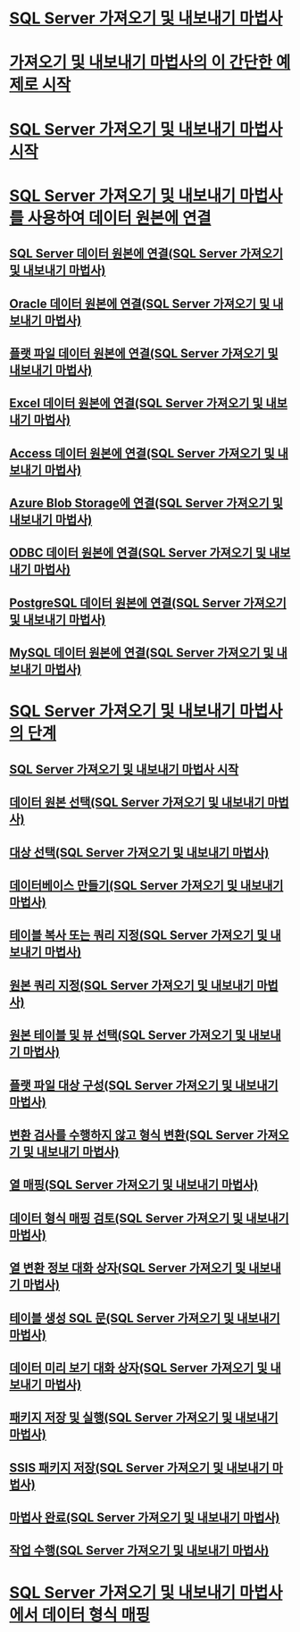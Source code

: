 # [SQL Server 가져오기 및 내보내기 마법사](import-and-export-data-with-the-sql-server-import-and-export-wizard.md)  
# [가져오기 및 내보내기 마법사의 이 간단한 예제로 시작](get-started-with-this-simple-example-of-the-import-and-export-wizard.md)  
# [SQL Server 가져오기 및 내보내기 마법사 시작](start-the-sql-server-import-and-export-wizard.md)  
# [SQL Server 가져오기 및 내보내기 마법사를 사용하여 데이터 원본에 연결](connect-to-data-sources-with-the-sql-server-import-and-export-wizard.md)  
## [SQL Server 데이터 원본에 연결(SQL Server 가져오기 및 내보내기 마법사)](connect-to-a-sql-server-data-source-sql-server-import-and-export-wizard.md)  
## [Oracle 데이터 원본에 연결(SQL Server 가져오기 및 내보내기 마법사)](connect-to-an-oracle-data-source-sql-server-import-and-export-wizard.md)  
## [플랫 파일 데이터 원본에 연결(SQL Server 가져오기 및 내보내기 마법사)](connect-to-a-flat-file-data-source-sql-server-import-and-export-wizard.md)  
## [Excel 데이터 원본에 연결(SQL Server 가져오기 및 내보내기 마법사)](connect-to-an-excel-data-source-sql-server-import-and-export-wizard.md)  
## [Access 데이터 원본에 연결(SQL Server 가져오기 및 내보내기 마법사)](connect-to-an-access-data-source-sql-server-import-and-export-wizard.md)  
## [Azure Blob Storage에 연결(SQL Server 가져오기 및 내보내기 마법사)](connect-to-azure-blob-storage-sql-server-import-and-export-wizard.md)  
## [ODBC 데이터 원본에 연결(SQL Server 가져오기 및 내보내기 마법사)](connect-to-an-odbc-data-source-sql-server-import-and-export-wizard.md)  
## [PostgreSQL 데이터 원본에 연결(SQL Server 가져오기 및 내보내기 마법사)](connect-to-a-postgresql-data-source-sql-server-import-and-export-wizard.md)  
## [MySQL 데이터 원본에 연결(SQL Server 가져오기 및 내보내기 마법사)](connect-to-a-mysql-data-source-sql-server-import-and-export-wizard.md)  
# [SQL Server 가져오기 및 내보내기 마법사의 단계](steps-in-the-sql-server-import-and-export-wizard.md)  
## [SQL Server 가져오기 및 내보내기 마법사 시작](welcome-to-sql-server-import-and-export-wizard.md)  
## [데이터 원본 선택(SQL Server 가져오기 및 내보내기 마법사)](choose-a-data-source-sql-server-import-and-export-wizard.md)  
## [대상 선택(SQL Server 가져오기 및 내보내기 마법사)](choose-a-destination-sql-server-import-and-export-wizard.md)  
## [데이터베이스 만들기(SQL Server 가져오기 및 내보내기 마법사)](create-database-sql-server-import-and-export-wizard.md)  
## [테이블 복사 또는 쿼리 지정(SQL Server 가져오기 및 내보내기 마법사)](specify-table-copy-or-query-sql-server-import-and-export-wizard.md)  
## [원본 쿼리 지정(SQL Server 가져오기 및 내보내기 마법사)](provide-a-source-query-sql-server-import-and-export-wizard.md)  
## [원본 테이블 및 뷰 선택(SQL Server 가져오기 및 내보내기 마법사)](select-source-tables-and-views-sql-server-import-and-export-wizard.md)  
## [플랫 파일 대상 구성(SQL Server 가져오기 및 내보내기 마법사)](configure-flat-file-destination-sql-server-import-and-export-wizard.md)  
## [변환 검사를 수행하지 않고 형식 변환(SQL Server 가져오기 및 내보내기 마법사)](convert-types-without-conversion-checking-sql-server-import-and-export-wizard.md)  
## [열 매핑(SQL Server 가져오기 및 내보내기 마법사)](column-mappings-sql-server-import-and-export-wizard.md)  
## [데이터 형식 매핑 검토(SQL Server 가져오기 및 내보내기 마법사)](review-data-type-mapping-sql-server-import-and-export-wizard.md)  
## [열 변환 정보 대화 상자(SQL Server 가져오기 및 내보내기 마법사)](column-conversion-details-dialog-box-sql-server-import-and-export-wizard.md)  
## [테이블 생성 SQL 문(SQL Server 가져오기 및 내보내기 마법사)](create-table-sql-statement-sql-server-import-and-export-wizard.md)  
## [데이터 미리 보기 대화 상자(SQL Server 가져오기 및 내보내기 마법사)](preview-data-dialog-box-sql-server-import-and-export-wizard.md)  
## [패키지 저장 및 실행(SQL Server 가져오기 및 내보내기 마법사)](save-and-run-package-sql-server-import-and-export-wizard.md)  
## [SSIS 패키지 저장(SQL Server 가져오기 및 내보내기 마법사)](save-ssis-package-sql-server-import-and-export-wizard.md)  
## [마법사 완료(SQL Server 가져오기 및 내보내기 마법사)](complete-the-wizard-sql-server-import-and-export-wizard.md)  
## [작업 수행(SQL Server 가져오기 및 내보내기 마법사)](performing-operation-sql-server-import-and-export-wizard.md)  
# [SQL Server 가져오기 및 내보내기 마법사에서 데이터 형식 매핑](data-type-mapping-in-the-sql-server-import-and-export-wizard.md)  